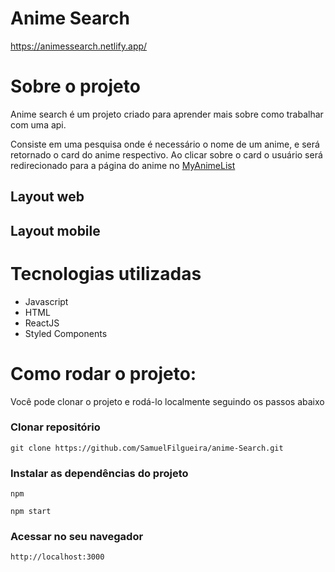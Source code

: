 # Anime Search
https://animessearch.netlify.app/

# Sobre o projeto

Anime search é um projeto criado para aprender mais sobre como trabalhar com uma api. 

Consiste em uma pesquisa onde é necessário o nome de um anime, e será retornado o card do anime respectivo. Ao clicar sobre o card o usuário será redirecionado para a página do anime no [MyAnimeList](https://myanimelist.net/)

## Layout web

## Layout mobile 


# Tecnologias utilizadas

- Javascript
- HTML 
- ReactJS
- Styled Components 

# Como rodar o projeto:
Você pode clonar o projeto e rodá-lo localmente seguindo os passos abaixo

### Clonar repositório

```git clone https://github.com/SamuelFilgueira/anime-Search.git```

### Instalar as dependências do projeto

```npm```

```npm start ```

### Acessar no seu navegador

```http://localhost:3000```
